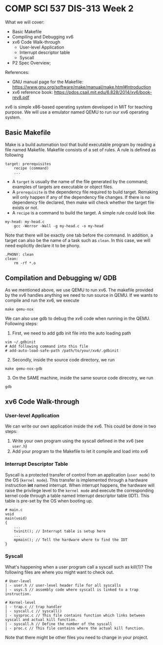 # COMP SCI 537 DIS-313 Week 2
What we will cover:
- Basic Makefile
- Compiling and Debugging xv6
- xv6 Code Walk-through
    - User-level Application
    - Interrupt descriptor table
    - Syscall
- P2 Spec Overview;

References:
- GNU manual page for the Makefile: https://www.gnu.org/software/make/manual/make.html#Introduction
- xv6 reference book: https://pdos.csail.mit.edu/6.828/2014/xv6/book-rev8.pdf

xv6 is simple x86-based operating system developed in MIT for teaching purpose. We will use a emulator named QEMU to run our xv6 operating system.
## Basic Makefile
Make is a build automation tool that build executable program by reading a file named Makefile. Makefile consists of a set of rules. A rule is defined as following
~~~[bash]
target: prerequisites
    recipe (command)
    ...
~~~
- A `target` is usually the name of the file generated by the command; examples of targets are executable or object files. 
- A `prerequisite` is the dependency file required to build target. Remaking will only happen if any of the dependency file changes. If there is no dependency file declared, then make will check whether the target file exists or not.
- A `recipe` is a command to build the target.
A simple rule could look like
~~~[bash]
my-head: my-head.c
    gcc -Werror -Wall -g my-head.c -o my-head
~~~
Note that there will be exactly one tab before the command. In addition, a target can also be the name of a task such as `clean`. In this case, we will need explicitly declare it to be phony.
~~~
.PHONY: clean
clean:
    rm -rf *.o 
~~~
## Compilation and Debugging w/ GDB
As we mentioned above, we use QEMU to run xv6. The makefile provided by the xv6 handles anything we need to run source in QEMU. If we wants to compile and run the xv6, we execute
~~~[bash]
make qemu-nox
~~~
We can also use gdb to debug the xv6 code when running in the QEMU. Following steps:
1. First, we need to add gdb init file into the auto loading path
~~~[bash]
vim ~/.gdbinit
# Add following command into this file
# add-auto-load-safe-path /path/to/your/xv6/.gdbinit
~~~
2. Secondly, inside the source code directory, we run
~~~[bash]
make qemu-nox-gdb
~~~
3. On the SAME machine, inside the same source code direcotry, we run
~~~
gdb
~~~
## xv6 Code Walk-through
### User-level Application
We can write our own application inside the xv6. This could be done in two steps:
1. Write your own program using the syscall defined in the xv6 (see `user.h`)
2. Add your program to the Makefile to let it compile and load into xv6 

### Interrupt Descriptor Table
Syscall is a protected transfer of control from an application (`user mode`) to the OS (`kernel mode`). This transfer is implemented through a hardware instruction **int** named interrupt. When interrupt happens, the hardware will raise the privilege level to the `kernel mode` and execute the corresponding kernel code through a table named Interrupt descriptor table (IDT). This table is pre-set by the OS when booting up. 
~~~[c]
# main.c
void
main(void) 
{
    ...
    tvinit(); // Interrupt table is setup here
    ...
    mpmain(); // Tell the hardware where to find the IDT
}
~~~

### Syscall
What's happening when a user program call a syscall such as kill(1)? The following files are where you might want to check out.
~~~[bash]
# User-level
| - user.h // user-level header file for all syscalls 
| - usys.S // assembly code where syscall is linked to a trap instruction. 

# Kernel-level
| - trap.c // trap handler
| - syscall.c // syscall()
| - sysproc.c // This file contains function which links between syscall and actual kill function.
| - syscall.h // Define the number of the syscall
| - proc.c // This file contains where the actual kill function.
~~~
Note that there might be other files you need to change in your project. 

